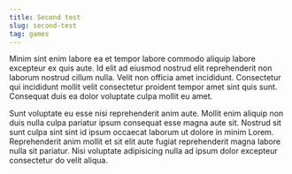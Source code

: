 ```yaml
---
title: Second test
slug: second-test
tag: games
---
```


Minim sint enim labore ea et tempor labore commodo aliquip labore excepteur ex quis aute. Id elit ad eiusmod nostrud elit reprehenderit non laborum nostrud cillum nulla. Velit non officia amet incididunt. Consectetur qui incididunt mollit velit consectetur proident tempor amet sint quis sunt. Consequat duis ea dolor voluptate culpa mollit eu amet.

Sunt voluptate eu esse nisi reprehenderit anim aute. Mollit enim aliquip non duis nulla culpa pariatur ipsum consequat esse magna aute sit. Nostrud sit sunt culpa sint sint id ipsum occaecat laborum ut dolore in minim Lorem. Reprehenderit anim mollit et sit elit aute fugiat reprehenderit magna labore nulla sit pariatur. Nisi voluptate adipisicing nulla ad ipsum dolor excepteur consectetur do velit aliqua.